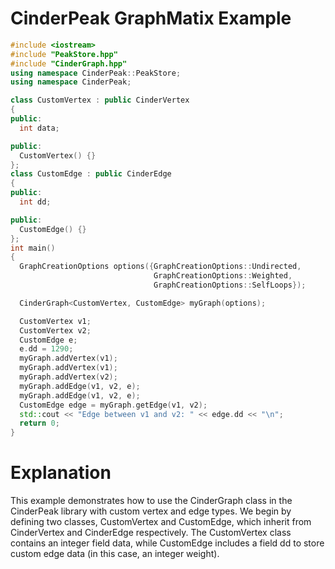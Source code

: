 # CinderPeak GraphMatix Example

```cpp
#include <iostream>
#include "PeakStore.hpp"
#include "CinderGraph.hpp"
using namespace CinderPeak::PeakStore;
using namespace CinderPeak;

class CustomVertex : public CinderVertex
{
public:
  int data;

public:
  CustomVertex() {}
};
class CustomEdge : public CinderEdge
{
public:
  int dd;

public:
  CustomEdge() {}
};
int main()
{
  GraphCreationOptions options({GraphCreationOptions::Undirected,
                                GraphCreationOptions::Weighted,
                                GraphCreationOptions::SelfLoops});

  CinderGraph<CustomVertex, CustomEdge> myGraph(options);

  CustomVertex v1;
  CustomVertex v2;
  CustomEdge e;
  e.dd = 1290;
  myGraph.addVertex(v1);
  myGraph.addVertex(v1);
  myGraph.addVertex(v2);
  myGraph.addEdge(v1, v2, e);
  myGraph.addEdge(v1, v2, e);
  CustomEdge edge = myGraph.getEdge(v1, v2);
  std::cout << "Edge between v1 and v2: " << edge.dd << "\n";
  return 0;
}
```

# Explanation
This example demonstrates how to use the CinderGraph class in the CinderPeak library with custom vertex and edge types. We begin by defining two classes, CustomVertex and CustomEdge, which inherit from CinderVertex and CinderEdge respectively. The CustomVertex class contains an integer field data, while CustomEdge includes a field dd to store custom edge data (in this case, an integer weight).


